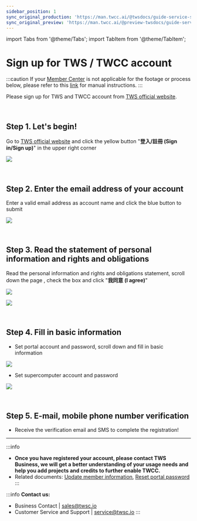 ```yaml
---
sidebar_position: 1
sync_original_production: 'https://man.twcc.ai/@twsdocs/guide-service-signup-en' 
sync_original_preview: 'https://man.twcc.ai/@preview-twsdocs/guide-service-signup-en' 
---
```


import Tabs from '@theme/Tabs';
import TabItem from '@theme/TabItem';

# Sign up for TWS / TWCC account


:::caution
If your [<ins>Member Center<i class="fa fa-question-circle fa-question-circle-for-service" aria-hidden="true"></i></ins>](https://man.twcc.ai/@twsdocs/howto-service-access-service-zh) is not applicable for the footage or process below, please refer to this <i class="fa fa-sign-out" aria-hidden="true"></i> [<ins>link</ins>](https://man.twcc.ai/@twsdocs/doc-mber-pjct-blng-main-zh/https%3A%2F%2Fman.twcc.ai%2F%40twsdocs%2Fguide-service-signup-zh) for manual instructions.
:::

Please sign up for TWS and TWCC account from [TWS official website](https://tws.twcc.ai/).

<br/>


## Step 1. Let's begin!

Go to [TWS official website](https://tws.twcc.ai/) and click the yellow button "**登入/註冊 (Sign in/Sign up)**" in the upper right corner

![](https://i.imgur.com/LiFZRnD.png)

<br/>


## Step 2. Enter the email address of your account

Enter a valid email address as account name and click the blue button to submit

![](https://i.imgur.com/0s5Upxx.png)

<br/>

## Step 3. Read the statement of personal information and rights and obligations

Read the personal information and rights and obligations statement, scroll down the page , check the box and click "**我同意 (I agree)**"

![](https://cos.twcc.ai/SYS-MANUAL/uploads/upload_359a4e9fe18246b695980c71bc009deb.png)

![](https://cos.twcc.ai/SYS-MANUAL/uploads/upload_01ac86267fb145557b3b99f5506a0abe.png)

<br/>

## Step 4. Fill in basic information

- Set portal account and password, scroll down and fill in basic information

![](https://cos.twcc.ai/SYS-MANUAL/uploads/upload_ca9981e883155938b5365647ca0ef59c.png)

- Set supercomputer account and password

![](https://cos.twcc.ai/SYS-MANUAL/uploads/upload_c138be3c7a047acdab56dadf2400e861.png)

<br/>

## Step 5. E-mail, mobile phone number verification

- Receive the verification email and SMS to complete the registration!


---


:::info
- **Once you have registered your account, please contact TWS Business, we will get a better understanding of your usage needs and help you add projects and credits to further enable TWCC.**
- Related documents: [<ins>Update member information</ins>](https://man.twcc.ai/@twsdocs/guide-service-update-your-info-en), [<ins>Reset portal password</ins>](https://man.twcc.ai/@twsdocs/guide-service-reset-portal-pwd-en)
:::

:::info
**Contact us:**
- Business Contact | <ins><a href = "mailto: sales@twsc.io">sales@twsc.io</a></ins>
- Customer Service and Support | <ins><a href = "mailto: sales@twsc.io">service@twsc.io</a></ins>
:::